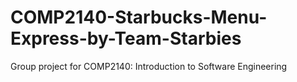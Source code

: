 # COMP2140-Starbucks-Menu-Express-by-Team-Starbies
Group project for COMP2140: Introduction to Software Engineering

